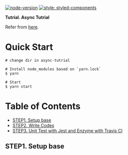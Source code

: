 [![node-version](https://img.shields.io/badge/node-10.13.0-brightgreen.svg)](https://github.com/nodejs/node)
[![style: styled-components](https://img.shields.io/badge/style-%F0%9F%92%85%20styled--components-orange.svg?colorB=daa357&colorA=db748e)](https://github.com/styled-components/styled-components)

**Tutrial. Async Tutrial**

Refer from [here](https://github.com/reduxjs/redux/tree/master/examples/async).

# Quick Start

```console
# change dir in async-tutrial

# Install node_modules based on `yarn.lock`
$ yarn

# Start
$ yarn start
```

# Table of Contents

* [STEP1. Setup base](#step1-setup-base)
* [STEP2. Write Codes](#step2-write-codes)
* [STEP3. Unit Test with Jest and Enzyme with Travis CI ](#step3-unit-test-with-jest-and-enzyme-with-travis-ci)

## STEP1. Setup base